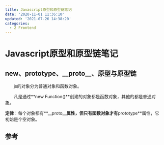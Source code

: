 ```yaml
---
title: Javascript原型和原型链笔记
date: '2020-11-01 11:36:10'
updated: '2021-07-26 14:38:20'
categories:
  - 2 Frontend
---
```

# Javascript原型和原型链笔记

## new、prototype、\_\_proto\_\_、原型与原型链

　　js的对象分为普通对象和函数对象。

　　凡是通过**new Function()**创建的对象都是函数对象，其他的都是普通对象。

**定律**：每个对象都有**\_\_proto\_\_**属性，但只有函数对象才有**prototype**属性，它初始是个空对象。

## 参考
[^1]: <https://www.jianshu.com/p/dee9f8b14771>
[^2]: <https://www.zhihu.com/question/34183746>



